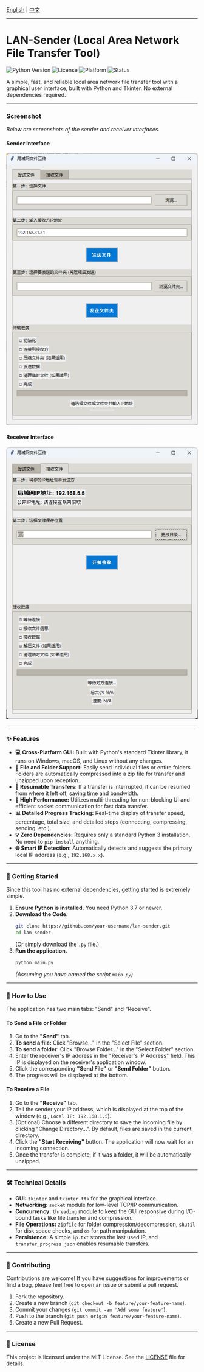 [English](README.md) | [中文](README_zh.md)

---

# LAN-Sender (Local Area Network File Transfer Tool)

![Python Version](https://img.shields.io/badge/python-3.7+-blue.svg) ![License](https://img.shields.io/badge/license-MIT-green.svg) ![Platform](https://img.shields.io/badge/platform-Windows%20|%20macOS%20|%20Linux-lightgrey.svg) ![Status](https://img.shields.io/badge/status-active-brightgreen)

A simple, fast, and reliable local area network file transfer tool with a graphical user interface, built with Python and Tkinter. No external dependencies required.

---

### Screenshot

*Below are screenshots of the sender and receiver interfaces.*

#### Sender Interface

![Sender Interface](./sender_screenshot.png)

#### Receiver Interface

![Receiver Interface](./receiver_screenshot.png)

---

### ✨ Features

*   **💻 Cross-Platform GUI:** Built with Python's standard Tkinter library, it runs on Windows, macOS, and Linux without any changes.
*   **📂 File and Folder Support:** Easily send individual files or entire folders. Folders are automatically compressed into a zip file for transfer and unzipped upon reception.
*   **🔄 Resumable Transfers:** If a transfer is interrupted, it can be resumed from where it left off, saving time and bandwidth.
*   **🚀 High Performance:** Utilizes multi-threading for non-blocking UI and efficient socket communication for fast data transfer.
*   **📊 Detailed Progress Tracking:** Real-time display of transfer speed, percentage, total size, and detailed steps (connecting, compressing, sending, etc.).
*   **💡 Zero Dependencies:** Requires only a standard Python 3 installation. No need to `pip install` anything.
*   **🌐 Smart IP Detection:** Automatically detects and suggests the primary local IP address (e.g., `192.168.x.x`).

---

### 🚀 Getting Started

Since this tool has no external dependencies, getting started is extremely simple.

1.  **Ensure Python is installed.** You need Python 3.7 or newer.
2.  **Download the Code.**
    ```bash
    git clone https://github.com/your-username/lan-sender.git 
    cd lan-sender
    ```
    (Or simply download the `.py` file.)
3.  **Run the application.**
    ```bash
    python main.py
    ```
    *(Assuming you have named the script `main.py`)*

---

### 📖 How to Use

The application has two main tabs: "Send" and "Receive".

#### To Send a File or Folder

1.  Go to the **"Send"** tab.
2.  **To send a file:** Click "Browse..." in the "Select File" section.
3.  **To send a folder:** Click "Browse Folder..." in the "Select Folder" section.
4.  Enter the receiver's IP address in the "Receiver's IP Address" field. This IP is displayed on the receiver's application window.
5.  Click the corresponding **"Send File"** or **"Send Folder"** button.
6.  The progress will be displayed at the bottom.

#### To Receive a File

1.  Go to the **"Receive"** tab.
2.  Tell the sender your IP address, which is displayed at the top of the window (e.g., `Local IP: 192.168.1.5`).
3.  (Optional) Choose a different directory to save the incoming file by clicking "Change Directory...". By default, files are saved in the current directory.
4.  Click the **"Start Receiving"** button. The application will now wait for an incoming connection.
5.  Once the transfer is complete, if it was a folder, it will be automatically unzipped.

---

### 🛠️ Technical Details

*   **GUI:** `tkinter` and `tkinter.ttk` for the graphical interface.
*   **Networking:** `socket` module for low-level TCP/IP communication.
*   **Concurrency:** `threading` module to keep the GUI responsive during I/O-bound tasks like file transfer and compression.
*   **File Operations:** `zipfile` for folder compression/decompression, `shutil` for disk space checks, and `os` for path manipulation.
*   **Persistence:** A simple `ip.txt` stores the last used IP, and `transfer_progress.json` enables resumable transfers.

---

### 🤝 Contributing

Contributions are welcome! If you have suggestions for improvements or find a bug, please feel free to open an issue or submit a pull request.

1.  Fork the repository.
2.  Create a new branch (`git checkout -b feature/your-feature-name`).
3.  Commit your changes (`git commit -am 'Add some feature'`).
4.  Push to the branch (`git push origin feature/your-feature-name`).
5.  Create a new Pull Request.

---

### 📄 License

This project is licensed under the MIT License. See the [LICENSE](LICENSE) file for details.
